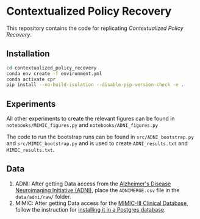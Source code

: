 # Contextualized Policy Recovery

This repository contains the code for replicating *Contextualized Policy Recovery*.

## Installation

```bash
cd contextualized_policy_recovery
conda env create -f environment.yml
conda activate cpr
pip install --no-build-isolation --disable-pip-version-check -e .
```

## Experiments
All other experiments to create the relevant figures can be found in `notebooks/MIMIC_figures.py` and `notebooks/ADNI_figures.py` 

The code to run the bootstrap runs can be found in `src/ADNI_bootstrap.py` and `src/MIMIC_bootstrap.py` and is used to create `ADNI_results.txt` and `MIMIC_results.txt`. 
## Data 
1) ADNI: After getting Data access from the [Alzheimer's Disease Neuroimaging Initiative (ADNI)](https://adni.loni.usc.edu/), place the `ADNIMERGE.csv` file in the `data/adni/raw/` folder.
2) MIMIC: After getting Data access for the [MIMIC-III Clinical Database](https://physionet.org/content/mimiciii/1.4/), follow the instruction for [installing it in a Postgres database](https://mimic.physionet.org/tutorials/install-mimic-locally-ubuntu/).
